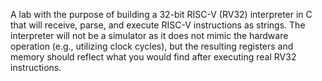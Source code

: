 A lab with the purpose of building a 32-bit RISC-V (RV32) interpreter in C that will receive, 
parse, and execute RISC-V instructions as strings. The interpreter will not be a simulator 
as it does not mimic the hardware operation (e.g., utilizing clock cycles), but the resulting 
registers and memory should reflect what you would find after executing real RV32 instructions. 
